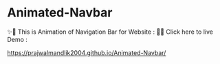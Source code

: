# Animated-Navbar
✨🧩 This is Animation of Navigation Bar for Website : 
🌈✨ Click here to live Demo : 

https://prajwalmandlik2004.github.io/Animated-Navbar/
